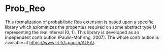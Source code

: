 # Prob_Reo
This formalization of probabilistic Reo extension is based upon a specific library which axiomatizes the properties required on some abstract type U representing
the real interval [0, 1]. This library is developed as an independent contribution (Paulin-Mohring, 2007). The whole contribution is
available at https://www.lri.fr/~paulin/ALEA/.
